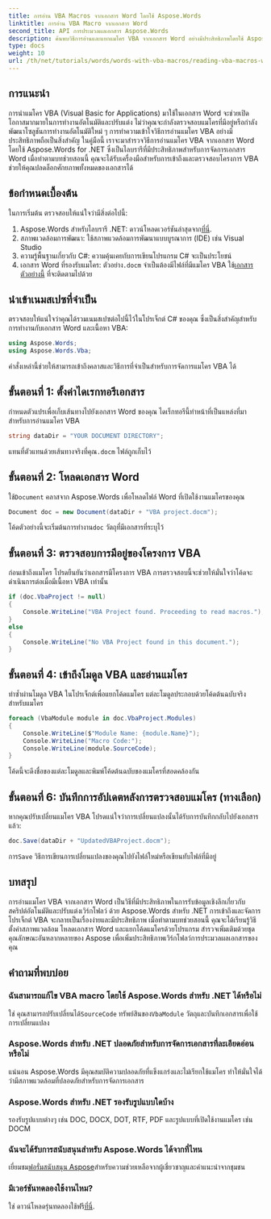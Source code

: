 ```yaml
---
title: การอ่าน VBA Macros จากเอกสาร Word โดยใช้ Aspose.Words
linktitle: การอ่าน VBA Macro จากเอกสาร Word
second_title: API การประมวลผลเอกสาร Aspose.Words
description: ค้นพบวิธีการอ่านและแยกแมโคร VBA จากเอกสาร Word อย่างมีประสิทธิภาพโดยใช้ Aspose.Words สำหรับ .NET คำแนะนำโดยละเอียดนี้ประกอบด้วยคำแนะนำทีละขั้นตอน รวมถึงตัวอย่างโค้ด
type: docs
weight: 10
url: /th/net/tutorials/words/words-with-vba-macros/reading-vba-macros-word-document/
---
```

## การแนะนำ

การนำแมโคร VBA (Visual Basic for Applications) มาใช้ในเอกสาร Word จะช่วยเปิดโอกาสมากมายในการทำงานอัตโนมัติและปรับแต่ง ไม่ว่าคุณจะกำลังตรวจสอบแมโครที่มีอยู่หรือกำลังพัฒนาโซลูชันการทำงานอัตโนมัติใหม่ ๆ การทำความเข้าใจวิธีการอ่านแมโคร VBA อย่างมีประสิทธิภาพถือเป็นสิ่งสำคัญ ในคู่มือนี้ เราจะมาสำรวจวิธีการอ่านแมโคร VBA จากเอกสาร Word โดยใช้ Aspose.Words for .NET ซึ่งเป็นไลบรารีที่มีประสิทธิภาพสำหรับการจัดการเอกสาร Word เมื่อทำตามบทช่วยสอนนี้ คุณจะได้รับเครื่องมือสำหรับการเข้าถึงและตรวจสอบโครงการ VBA ช่วยให้คุณปลดล็อกศักยภาพทั้งหมดของเอกสารได้

## ข้อกำหนดเบื้องต้น

ในการเริ่มต้น ตรวจสอบให้แน่ใจว่ามีสิ่งต่อไปนี้:

1.  Aspose.Words สำหรับไลบรารี .NET: ดาวน์โหลดเวอร์ชันล่าสุดจาก[ที่นี่](https://releases.aspose.com/words/net/).  
2. สภาพแวดล้อมการพัฒนา: ใช้สภาพแวดล้อมการพัฒนาแบบบูรณาการ (IDE) เช่น Visual Studio  
3. ความรู้พื้นฐานเกี่ยวกับ C#: ความคุ้นเคยกับการเขียนโปรแกรม C# จะเป็นประโยชน์  
4.  เอกสาร Word ที่รองรับแมโคร: ตัวอย่าง`.docm` จำเป็นต้องมีไฟล์ที่มีแมโคร VBA ใช้[เอกสารตัวอย่างนี้](https://github.com/aspose-words/Aspose.Words-for-.NET/raw/99ba2a2d8b5d650deb40106225f383376b8b4bc6/Examples/Data/VBA%20project.docm) ที่จะติดตามไปด้วย

## นำเข้าเนมสเปซที่จำเป็น

ตรวจสอบให้แน่ใจว่าคุณได้รวมเนมสเปซต่อไปนี้ไว้ในโปรเจ็กต์ C# ของคุณ ซึ่งเป็นสิ่งสำคัญสำหรับการทำงานกับเอกสาร Word และเนื้อหา VBA:

```csharp
using Aspose.Words;
using Aspose.Words.Vba;
```

คำสั่งเหล่านี้ช่วยให้สามารถเข้าถึงคลาสและวิธีการที่จำเป็นสำหรับการจัดการแมโคร VBA ได้

## ขั้นตอนที่ 1: ตั้งค่าไดเรกทอรีเอกสาร

กำหนดตัวแปรเพื่อเก็บเส้นทางไปยังเอกสาร Word ของคุณ ไดเร็กทอรีนี้ทำหน้าที่เป็นแหล่งที่มาสำหรับการอ่านแมโคร VBA

```csharp
string dataDir = "YOUR DOCUMENT DIRECTORY";
```

 แทนที่ตัวแทนด้วยเส้นทางจริงที่คุณ`.docm` ไฟล์ถูกเก็บไว้

## ขั้นตอนที่ 2: โหลดเอกสาร Word

 ใช้`Document` คลาสจาก Aspose.Words เพื่อโหลดไฟล์ Word ที่เปิดใช้งานแมโครของคุณ

```csharp
Document doc = new Document(dataDir + "VBA project.docm");
```

 โค้ดตัวอย่างนี้จะเริ่มต้นการทำงาน`doc` วัตถุที่มีเอกสารที่ระบุไว้

## ขั้นตอนที่ 3: ตรวจสอบการมีอยู่ของโครงการ VBA

ก่อนเข้าถึงแมโคร โปรดยืนยันว่าเอกสารมีโครงการ VBA การตรวจสอบนี้จะช่วยให้มั่นใจว่าโค้ดจะดำเนินการต่อเมื่อมีเนื้อหา VBA เท่านั้น

```csharp
if (doc.VbaProject != null)
{
    Console.WriteLine("VBA Project found. Proceeding to read macros.");
}
else
{
    Console.WriteLine("No VBA Project found in this document.");
}
```

## ขั้นตอนที่ 4: เข้าถึงโมดูล VBA และอ่านแมโคร

ทำซ้ำผ่านโมดูล VBA ในโปรเจ็กต์เพื่อแยกโค้ดแมโคร แต่ละโมดูลประกอบด้วยโค้ดต้นฉบับจริงสำหรับแมโคร

```csharp
foreach (VbaModule module in doc.VbaProject.Modules)
{
    Console.WriteLine($"Module Name: {module.Name}");
    Console.WriteLine("Macro Code:");
    Console.WriteLine(module.SourceCode);
}
```

โค้ดนี้จะดึงชื่อของแต่ละโมดูลและพิมพ์โค้ดต้นฉบับของแมโครที่สอดคล้องกัน

## ขั้นตอนที่ 6: บันทึกการอัปเดตหลังการตรวจสอบแมโคร (ทางเลือก)

หากคุณปรับเปลี่ยนแมโคร VBA โปรดแน่ใจว่าการเปลี่ยนแปลงนั้นได้รับการบันทึกกลับไปยังเอกสารแล้ว:

```csharp
doc.Save(dataDir + "UpdatedVBAProject.docm");
```

 การ`Save` วิธีการเขียนการเปลี่ยนแปลงของคุณไปยังไฟล์ใหม่หรือเขียนทับไฟล์ที่มีอยู่

## บทสรุป

การอ่านแมโคร VBA จากเอกสาร Word เป็นวิธีที่มีประสิทธิภาพในการรับข้อมูลเชิงลึกเกี่ยวกับสคริปต์อัตโนมัติและปรับแต่งเวิร์กโฟลว์ ด้วย Aspose.Words สำหรับ .NET การเข้าถึงและจัดการโปรเจ็กต์ VBA จะกลายเป็นเรื่องง่ายและมีประสิทธิภาพ เมื่อทำตามบทช่วยสอนนี้ คุณจะได้เรียนรู้วิธีตั้งค่าสภาพแวดล้อม โหลดเอกสาร Word และแยกโค้ดแมโครด้วยโปรแกรม สำรวจเพิ่มเติมด้วยชุดคุณลักษณะอันหลากหลายของ Aspose เพื่อเพิ่มประสิทธิภาพเวิร์กโฟลว์การประมวลผลเอกสารของคุณ

## คำถามที่พบบ่อย

### ฉันสามารถแก้ไข VBA macro โดยใช้ Aspose.Words สำหรับ .NET ได้หรือไม่
 ใช่ คุณสามารถปรับเปลี่ยนได้`SourceCode` ทรัพย์สินของ`VbaModule` วัตถุและบันทึกเอกสารเพื่อใช้การเปลี่ยนแปลง

### Aspose.Words สำหรับ .NET ปลอดภัยสำหรับการจัดการเอกสารที่ละเอียดอ่อนหรือไม่
แน่นอน Aspose.Words มีคุณสมบัติความปลอดภัยที่แข็งแกร่งและไม่เรียกใช้แมโคร ทำให้มั่นใจได้ว่ามีสภาพแวดล้อมที่ปลอดภัยสำหรับการจัดการเอกสาร

### Aspose.Words สำหรับ .NET รองรับรูปแบบใดบ้าง
รองรับรูปแบบต่างๆ เช่น DOC, DOCX, DOT, RTF, PDF และรูปแบบที่เปิดใช้งานแมโคร เช่น DOCM

### ฉันจะได้รับการสนับสนุนสำหรับ Aspose.Words ได้จากที่ไหน
 เยี่ยมชม[ฟอรั่มสนับสนุน Aspose](https://forum.aspose.com/c/words/8)สำหรับความช่วยเหลือจากผู้เชี่ยวชาญและคำแนะนำจากชุมชน

### มีเวอร์ชันทดลองใช้งานไหม?
 ใช่ ดาวน์โหลดรุ่นทดลองใช้ฟรี[ที่นี่](https://releases.aspose.com/).


